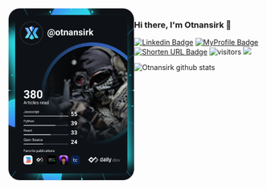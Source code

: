 <div align="right">
  <a href="https://api.daily.dev/get?r=omBratteng" target="_blank">
    <img
      width="250"
      align="left"
      src="https://raw.githubusercontent.com/otnansirk/otnansirk/main/devcard.svg"
    />
  </a>
</div>

### Hi there, I'm Otnansirk 👋

<!--Website -->
[![Linkedin Badge](https://img.shields.io/badge/-LinkedIn-0e76a8?style=flat-square&logo=Linkedin&logoColor=white)](https://www.linkedin.com/in/krisnanto010/)
[![MyProfile Badge](https://img.shields.io/badge/Profile-512dcf?style=flat-square&logo=About.me&logoColor=white)](https://otnansirk.github.io/)
[![Shorten URL Badge](https://img.shields.io/badge/Shorten_URL-e4514b?style=flat-square&logo=google-chrome&logoColor=white)](https://rebrands.netlify.app)
![visitors](https://visitor-badge.laobi.icu/badge?page_id=otnansirk.otnansirk)
<a href="https://github.com/otnansirk/reference-for-learning/wiki" target="_blank">
  <img src="https://img.shields.io/badge/My%20Wiki-W-brightgreen">
</a>


![Otnansirk github stats](https://github-readme-stats.vercel.app/api?username=otnansirk&theme=gotham&show_icons=true)

<!--
**otnansirk/otnansirk** is a ✨ _special_ ✨ repository because its `README.md` (this file) appears on your GitHub profile.

Here are some ideas to get you started:

- 🔭 I’m currently working on ...
- 🌱 I’m currently learning ...
- 👯 I’m looking to collaborate on ...
- 🤔 I’m looking for help with ...
- 💬 Ask me about ...
- 📫 How to reach me: ...
- 😄 Pronouns: ...
- ⚡ Fun fact: ...
-->
